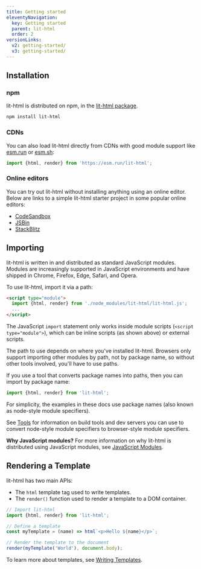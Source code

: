 ```yaml
---
title: Getting started
eleventyNavigation:
  key: Getting started
  parent: lit-html
  order: 2
versionLinks:
  v2: getting-started/
  v3: getting-started/
---
```


## Installation

### npm

lit-html is distributed on npm, in the [lit-html package].

```bash
npm install lit-html
```

### CDNs

You can also load lit-html directly from CDNs with good module support like [esm.run](https://esm.run) or [esm.sh](https://esm.sh):

```js
import {html, render} from 'https://esm.run/lit-html';
```

### Online editors

You can try out lit-html without installing anything using an online editor. Below are links to a simple lit-html starter project in some popular online editors:

*   <a href="https://codesandbox.io/s/wq2wm73o28" target="_blank" rel="noopener">CodeSandbox</a>
*   <a href="https://jsbin.com/nahocaq/1/edit?html,output" target="_blank" rel="noopener">JSBin</a>
*   <a href="https://stackblitz.com/edit/js-pku9ae?file=index.js" target="_blank" rel="noopener">StackBlitz</a>

## Importing

lit-html is written in and distributed as standard JavaScript modules.
Modules are increasingly supported in JavaScript environments and have shipped in Chrome, Firefox, Edge, Safari, and Opera.

To use lit-html, import it via a path:

```html
<script type="module">
  import {html, render} from './node_modules/lit-html/lit-html.js';
  ...
</script>
```

The JavaScript `import` statement only works inside module scripts (`<script type="module">`), which can be inline scripts (as shown above) or external scripts.

The path to use depends on where you've installed lit-html. Browsers only support importing other modules by path, not by package name, so without other tools involved, you'll have to use paths.

If you use a tool that converts package names into paths, then you can import by package name:

```js
import {html, render} from 'lit-html';
```

For simplicity, the examples in these docs use package names (also known as node-style module specifiers).

See [Tools](/docs/v1/lit-html/tools/) for information on build tools and dev servers you can use to convert node-style module specifiers to
browser-style module specifiers.

**Why JavaScript modules?** For more information on why lit-html is distributed using JavaScript modules, see [JavaScript Modules](/docs/v1/lit-html/concepts/#javascript-modules).

## Rendering a Template

lit-html has two main APIs:

*   The `html` template tag used to write templates.
*   The `render()` function used to render a template to a DOM container.

```ts
// Import lit-html
import {html, render} from 'lit-html';

// Define a template
const myTemplate = (name) => html`<p>Hello ${name}</p>`;

// Render the template to the document
render(myTemplate('World'), document.body);
```

To learn more about templates, see [Writing Templates](/docs/v1/lit-html/writing-templates/).

[lit-html package]: https://www.npmjs.com/package/lit-html
